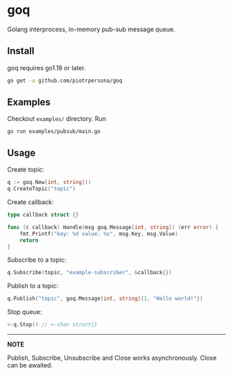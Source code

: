 # goq

Golang interprocess, in-memory pub-sub message queue.

## Install

goq requires go1.18 or later.

```bash
go get -u github.com/piotrpersona/goq
```

## Examples

Checkout `examples/` directory.
Run
```console
go run examples/pubsub/main.go
```

## Usage

Create topic:
```go
q := goq.New[int, string]()
q.CreateTopic("topic")
```

Create callback:
```go
type callback struct {}

func (c callback) Handle(msg goq.Message[int, string]) (err error) {
    fmt.Printf("key: %d value: %s", msg.Key, msg.Value)
    return
}
```

Subscribe to a topic:
```go
q.Subscribe(topic, "example-subscriber", &callback{})
```

Publish to a topic:
```go
q.Publish("topic", goq.Message[int, string]{1, "Hello world!"})
```

Stop queue:
```go
<-q.Stop() // <-chan struct{}
```
---
**NOTE**

Publish, Subscribe, Unsubscribe and Close works asynchronously. Close can be awaited.